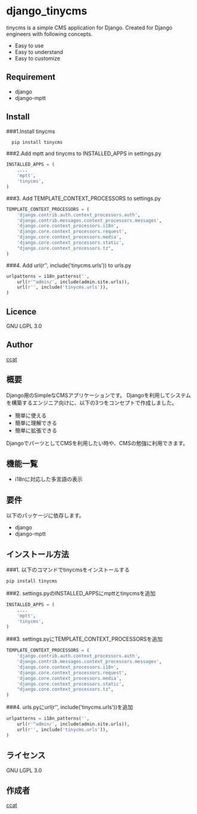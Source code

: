 django_tinycms
==============
tinycms is a simple CMS application for Django.
Created for Django engineers with following concepts.
* Easy to use
* Easy to understand
* Easy to customize


## Requirement
* django
* django-mptt

## Install

###1.Install tinycms
```bash
  pip install tinycms
```
###2.Add mptt and tinycms to INSTALLED_APPS in settings.py
```python
INSTALLED_APPS = (
    ....
    'mptt',
    'tinycms',
)
```
###3. Add TEMPLATE_CONTEXT_PROCESSORS to settings.py
```python
TEMPLATE_CONTEXT_PROCESSORS = (
    'django.contrib.auth.context_processors.auth',
    'django.contrib.messages.context_processors.messages',
    'django.core.context_processors.i18n',
    'django.core.context_processors.request',
    'django.core.context_processors.media',
    'django.core.context_processors.static',
    "django.core.context_processors.tz",
)
```
###4. Add url(r'', include('tinycms.urls')) to urls.py
```python
urlpatterns = i18n_patterns('',
    url(r'^admin/', include(admin.site.urls)),
    url(r'', include('tinycms.urls')),
)
```

## Licence

GNU LGPL 3.0

## Author

[ccat](https://github.com/ccat)








## 概要
Django用のSimpleなCMSアプリケーションです。
Djangoを利用してシステムを構築するエンジニア向けに、以下の3つをコンセプトで作成しました。
* 簡単に使える
* 簡単に理解できる
* 簡単に拡張できる

DjangoでパーツとしてCMSを利用したい時や、CMSの勉強に利用できます。

## 機能一覧
* i18nに対応した多言語の表示


## 要件
以下のパッケージに依存します。

* django
* django-mptt


## インストール方法
###1. 以下のコマンドでtinycmsをインストールする
```bash
pip install tinycms
```
###2. settings.pyのINSTALLED_APPSにmpttとtinycmsを追加
```python
INSTALLED_APPS = (
    ....
    'mptt',
    'tinycms',
)
```
###3. settings.pyにTEMPLATE_CONTEXT_PROCESSORSを追加
```python
TEMPLATE_CONTEXT_PROCESSORS = (
    'django.contrib.auth.context_processors.auth',
    'django.contrib.messages.context_processors.messages',
    'django.core.context_processors.i18n',
    'django.core.context_processors.request',
    'django.core.context_processors.media',
    'django.core.context_processors.static',
    "django.core.context_processors.tz",
)
```
###4. urls.pyにurl(r'', include('tinycms.urls'))を追加
```python
urlpatterns = i18n_patterns('',
    url(r'^admin/', include(admin.site.urls)),
    url(r'', include('tinycms.urls')),
)
```

## ライセンス

GNU LGPL 3.0

## 作成者

[ccat](https://github.com/ccat)


